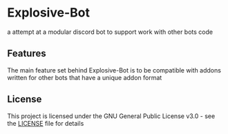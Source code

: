 # Explosive-Bot

a attempt at a modular discord bot to support work with other bots code

## Features

The main feature set behind Explosive-Bot is to be compatible with addons written for other bots that have a unique addon format

## License

This project is licensed under the GNU General Public License v3.0 - see the [LICENSE](LICENSE) file for details
